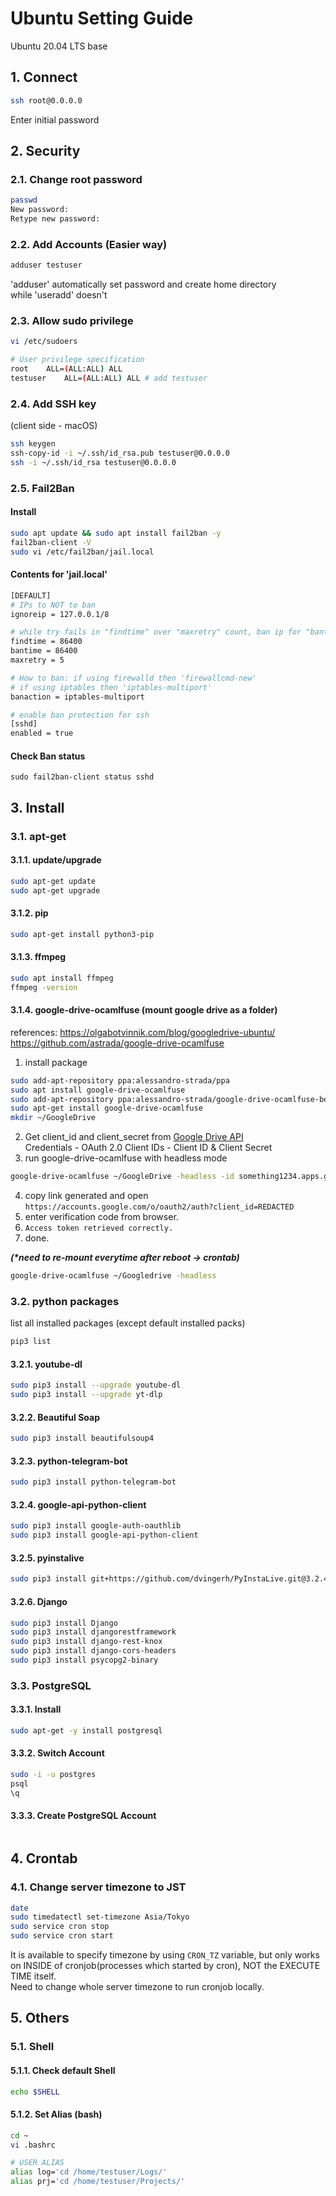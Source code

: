 # Ubuntu Setting Guide
Ubuntu 20.04 LTS base

## 1. Connect
``` sh
ssh root@0.0.0.0
```
Enter initial password

## 2. Security
### 2.1. Change root password
``` sh
passwd
New password: 
Retype new password: 
```
### 2.2. Add Accounts (Easier way)
``` sh
adduser testuser
```
'adduser' automatically set password and create home directory\
while 'useradd' doesn't
### 2.3. Allow sudo privilege
``` sh
vi /etc/sudoers

# User privilege specification
root	ALL=(ALL:ALL) ALL
testuser	ALL=(ALL:ALL) ALL # add testuser
```
### 2.4. Add SSH key
(client side - macOS)
``` sh
ssh keygen
ssh-copy-id -i ~/.ssh/id_rsa.pub testuser@0.0.0.0
ssh -i ~/.ssh/id_rsa testuser@0.0.0.0
```
### 2.5. Fail2Ban
#### Install
``` sh
sudo apt update && sudo apt install fail2ban -y
fail2ban-client -V
sudo vi /etc/fail2ban/jail.local
```
#### Contents for 'jail.local'
``` sh
[DEFAULT]
# IPs to NOT to ban
ignoreip = 127.0.0.1/8

# while try fails in "findtime" over "maxretry" count, ban ip for "bantime"
findtime = 86400
bantime = 86400
maxretry = 5

# How to ban: if using firewalld then 'firewallcmd-new'
# if using iptables then 'iptables-multiport'
banaction = iptables-multiport

# enable ban protection for ssh
[sshd]
enabled = true
```
#### Check Ban status
```
sudo fail2ban-client status sshd
```

## 3. Install
### 3.1. apt-get
#### 3.1.1. update/upgrade
``` sh
sudo apt-get update
sudo apt-get upgrade
```
#### 3.1.2. pip
``` sh
sudo apt-get install python3-pip
```
#### 3.1.3. ffmpeg
``` sh
sudo apt install ffmpeg
ffmpeg -version
```
#### 3.1.4. google-drive-ocamlfuse (mount google drive as a folder)
references: https://olgabotvinnik.com/blog/googledrive-ubuntu/
https://github.com/astrada/google-drive-ocamlfuse
1. install package
``` sh
sudo add-apt-repository ppa:alessandro-strada/ppa
sudo apt install google-drive-ocamlfuse
sudo add-apt-repository ppa:alessandro-strada/google-drive-ocamlfuse-beta
sudo apt-get install google-drive-ocamlfuse
mkdir ~/GoogleDrive
```
2. Get client_id and client_secret from [Google Drive API](https://console.cloud.google.com/marketplace/product/google/drive.googleapis.com/)\
Credentials - OAuth 2.0 Client IDs - Client ID & Client Secret
3. run google-drive-ocamlfuse with headless mode
``` sh
google-drive-ocamlfuse ~/GoogleDrive -headless -id something1234.apps.googleusercontent.com -secret yoursecrethere
```
4. copy link generated and open ```https://accounts.google.com/o/oauth2/auth?client_id=REDACTED```
5. enter verification code from browser.
6. ```Access token retrieved correctly.```
7. done.

_**(\*need to re-mount everytime after reboot -> crontab)**_
``` sh
google-drive-ocamlfuse ~/Googledrive -headless
```

### 3.2. python packages
list all installed packages (except default installed packs)
``` sh
pip3 list
```
#### 3.2.1. youtube-dl
``` sh
sudo pip3 install --upgrade youtube-dl
sudo pip3 install --upgrade yt-dlp
```
#### 3.2.2. Beautiful Soap
``` sh
sudo pip3 install beautifulsoup4
```
#### 3.2.3. python-telegram-bot
``` sh
sudo pip3 install python-telegram-bot
```
#### 3.2.4. google-api-python-client
``` sh
sudo pip3 install google-auth-oauthlib
sudo pip3 install google-api-python-client
```
#### 3.2.5. pyinstalive
``` sh
sudo pip3 install git+https://github.com/dvingerh/PyInstaLive.git@3.2.4
```
#### 3.2.6. Django
``` sh
sudo pip3 install Django
sudo pip3 install djangorestframework
sudo pip3 install django-rest-knox
sudo pip3 install django-cors-headers
sudo pip3 install psycopg2-binary
```

### 3.3. PostgreSQL
#### 3.3.1. Install
``` sh
sudo apt-get -y install postgresql
```
#### 3.3.2. Switch Account
``` sh
sudo -i -u postgres
psql
\q
```
#### 3.3.3. Create PostgreSQL Account
```
```

## 4. Crontab
### 4.1. Change server timezone to JST
``` sh
date
sudo timedatectl set-timezone Asia/Tokyo
sudo service cron stop
sudo service cron start
```
It is available to specify timezone by using ```CRON_TZ``` variable, but only works on INSIDE of cronjob(processes which started by cron), NOT the EXECUTE TIME itself.\
Need to change whole server timezone to run cronjob locally.

## 5. Others
### 5.1. Shell
#### 5.1.1. Check default Shell
``` sh
echo $SHELL
```

#### 5.1.2. Set Alias (bash)
``` sh
cd ~
vi .bashrc

# USER ALIAS
alias log='cd /home/testuser/Logs/'
alias prj='cd /home/testuser/Projects/'
```

